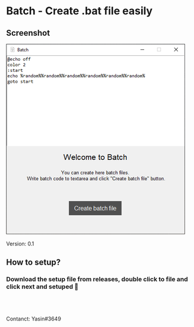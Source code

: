 <h1>Batch - Create .bat file easily</h1>

<h2><b>Screenshot</b></h2>

<img src="./res/batch.png"></img>

<span>Version: 0.1</span>

<h2><b>How to setup?</b></h2>

<p>
    <h3>Download the setup file from releases, double click to file and click next and setuped 🥳</h3>
</p>

<br>
<br>
<br>
<span>Contanct: Yasin#3649</span>